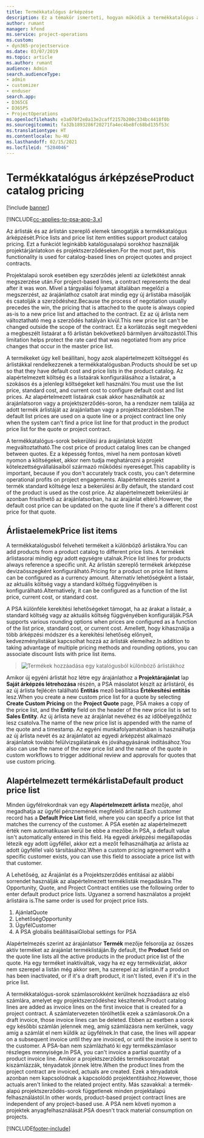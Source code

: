 ```yaml
---
title: Termékkatalógus árképzése
description: Ez a témakör ismerteti, hogyan működik a termékkatalógus árképzése a Dynamics 365 Project Service Automation (PSA) szolgáltatásban.
author: rumant
manager: kfend
ms.service: project-operations
ms.custom:
- dyn365-projectservice
ms.date: 03/07/2019
ms.topic: article
ms.author: rumant
audience: Admin
search.audienceType:
- admin
- customizer
- enduser
search.app:
- D365CE
- D365PS
- ProjectOperations
ms.openlocfilehash: e3a070f2e0a13e2caff2157b200c334bc4418f0b
ms.sourcegitcommit: fa32b1893286f20271fa4ec4be8fc68bd135f53c
ms.translationtype: HT
ms.contentlocale: hu-HU
ms.lasthandoff: 02/15/2021
ms.locfileid: "5284046"
---
```

# <a name="product-catalog-pricing"></a><span data-ttu-id="96b88-103">Termékkatalógus árképzése</span><span class="sxs-lookup"><span data-stu-id="96b88-103">Product catalog pricing</span></span> 

[!include [banner](../includes/psa-now-project-operations.md)]

[!INCLUDE[cc-applies-to-psa-app-3.x](../includes/cc-applies-to-psa-app-3x.md)]


<span data-ttu-id="96b88-104">Az árlisták és az árlistán szereplő elemek támogatják a termékkatalógus árképzését.</span><span class="sxs-lookup"><span data-stu-id="96b88-104">Price lists and price list item entities support product catalog pricing.</span></span> <span data-ttu-id="96b88-105">Ezt a funkciót leginkább katalógusalapú sorokhoz használják projektárjánlatokon és projektszerződéseken.</span><span class="sxs-lookup"><span data-stu-id="96b88-105">For the most part, this functionality is used for catalog-based lines on project quotes and project contracts.</span></span>

<span data-ttu-id="96b88-106">Projektalapú sorok esetében egy szerződés jelenti az üzletkötést annak megszerzése után.</span><span class="sxs-lookup"><span data-stu-id="96b88-106">For project-based lines, a contract represents the deal after it was won.</span></span> <span data-ttu-id="96b88-107">Mivel a tárgyalási folyamat általában megelőzi a megszerzést, az árajánlathoz csatolt árat mindig egy új árlistába másolják és csatolják a szerződéshez.</span><span class="sxs-lookup"><span data-stu-id="96b88-107">Because the process of negotiation usually precedes the win, the pricing that is attached to the quote is always copied as-is to a new price list and attached to the contract.</span></span> <span data-ttu-id="96b88-108">Ez az új árlista nem változtatható meg a szerződés hatályán kívül.</span><span class="sxs-lookup"><span data-stu-id="96b88-108">This new price list can't be changed outside the scope of the contract.</span></span> <span data-ttu-id="96b88-109">Ez a korlátozás segít megvédeni a megbeszélt listaárat a fő árlistán bekövetkező bármilyen árváltozástól.</span><span class="sxs-lookup"><span data-stu-id="96b88-109">This limitation helps protect the rate card that was negotiated from any price changes that occur in the master price list.</span></span>

<span data-ttu-id="96b88-110">A termékeket úgy kell beállítani, hogy azok alapértelmezett költséggel és árlistákkal rendelkezzenek a termékkatalógusban.</span><span class="sxs-lookup"><span data-stu-id="96b88-110">Products should be set up so that they have default cost and price lists in the product catalog.</span></span> <span data-ttu-id="96b88-111">Az alapértelmezett költség és a listaárak konfigurálásához a listaárat, a szokásos és a jelenlegi költségeket kell használni.</span><span class="sxs-lookup"><span data-stu-id="96b88-111">You must use the list price, standard cost, and current cost to configure default cost and list prices.</span></span> <span data-ttu-id="96b88-112">Az alapértelmezett listaárak csak akkor használhatók az árajánlatsoron vagy a projektszerződés-soron, ha a rendszer nem találja az adott termék árlistáját az árajánlatban vagy a projektszerződésben.</span><span class="sxs-lookup"><span data-stu-id="96b88-112">The default list prices are used on a quote line or a project contract line only when the system can't find a price list line for that product in the product price list for the quote or project contract.</span></span>

<span data-ttu-id="96b88-113">A termékkatalógus-sorok bekerülési ára árajánlatok között megváltoztatható.</span><span class="sxs-lookup"><span data-stu-id="96b88-113">The cost price of product catalog lines can be changed between quotes.</span></span> <span data-ttu-id="96b88-114">Ez a képesség fontos, mivel ha nem pontosan követi nyomon a költségeket, akkor nem tudja meghatározni a projekt kötelezettségvállalásaiból származó működési nyereséget.</span><span class="sxs-lookup"><span data-stu-id="96b88-114">This capability is important, because if you don't accurately track costs, you can't determine operational profits on project engagements.</span></span> <span data-ttu-id="96b88-115">Alapértelmezés szerint a termék standard költsége lesz a bekerülési ár.</span><span class="sxs-lookup"><span data-stu-id="96b88-115">By default, the standard cost of the product is used as the cost price.</span></span> <span data-ttu-id="96b88-116">Az alapértelmezett bekerülési ár azonban frissíthető az árajánlatsorban, ha az árajánlat eltérő.</span><span class="sxs-lookup"><span data-stu-id="96b88-116">However, the default cost price can be updated on the quote line if there's a different cost price for that quote.</span></span>

## <a name="price-list-items"></a><span data-ttu-id="96b88-117">Árlistaelemek</span><span class="sxs-lookup"><span data-stu-id="96b88-117">Price list items</span></span>

<span data-ttu-id="96b88-118">A termékkatalógusból felveheti termékeit a különböző árlistákra.</span><span class="sxs-lookup"><span data-stu-id="96b88-118">You can add products from a product catalog to different price lists.</span></span> <span data-ttu-id="96b88-119">A termékek árlistasorai mindig egy adott egységre utalnak.</span><span class="sxs-lookup"><span data-stu-id="96b88-119">Price list lines for products always reference a specific unit.</span></span> <span data-ttu-id="96b88-120">Az árlistán szereplő termékek árképzése devizaösszegként konfigurálható.</span><span class="sxs-lookup"><span data-stu-id="96b88-120">Pricing for a product on price list items can be configured as a currency amount.</span></span> <span data-ttu-id="96b88-121">Alternatív lehetőségként a listaár, az aktuális költség vagy a standard költség függvényében is konfigurálható.</span><span class="sxs-lookup"><span data-stu-id="96b88-121">Alternatively, it can be configured as a function of the list price, current cost, or standard cost.</span></span>

<span data-ttu-id="96b88-122">A PSA különféle kerekítési lehetőségeket támogat, ha az árakat a listaár, a standard költség vagy az aktuális költség függvényében konfigurálják.</span><span class="sxs-lookup"><span data-stu-id="96b88-122">PSA supports various rounding options when prices are configured as a function of the list price, standard cost, or current cost.</span></span> <span data-ttu-id="96b88-123">Amellett, hogy kihasználja a több árképzési módszer és a kerekítési lehetőség előnyeit, kedvezménylistákat kapcsolhat hozzá az árlisták elemeihez.</span><span class="sxs-lookup"><span data-stu-id="96b88-123">In addition to taking advantage of multiple pricing methods and rounding options, you can associate discount lists with price list items.</span></span> 

> ![Termékek hozzáadása egy katalógusból különböző árlistákhoz](media/basic-guide-16.png)

<span data-ttu-id="96b88-125">Amikor új egyéni árlistát hoz létre egy árajánlathoz a **Projektárajánlat** lap **Saját árképzés létrehozása** részén, a PSA másolatot készít az árlistáról, és az új árlista fejlécén található **Entitás** mező beállítása **Értékesítési entitás** lesz.</span><span class="sxs-lookup"><span data-stu-id="96b88-125">When you create a new custom price list for a quote by selecting **Create Custom Pricing** on the **Project Quote** page, PSA makes a copy of the price list, and the **Entity** field on the header of the new price list is set to **Sales Entity**.</span></span> <span data-ttu-id="96b88-126">Az új árlista neve az árajánlat nevéhez és az időbélyegzőhöz lesz csatolva.</span><span class="sxs-lookup"><span data-stu-id="96b88-126">The name of the new price list is appended with the name of the quote and a timestamp.</span></span> <span data-ttu-id="96b88-127">Az egyéni munkafolyamatokban is használhatja az új árlista nevét és az árajánlatot az egyedi árképzést alkalmazó árajánlatok további felülvizsgálatának és jóváhagyásának indításához.</span><span class="sxs-lookup"><span data-stu-id="96b88-127">You also can use the name of the new price list and the name of the quote in custom workflows to trigger additional review and approvals for quotes that use custom pricing.</span></span>

 
## <a name="default-product-price-list"></a><span data-ttu-id="96b88-128">Alapértelmezett termékárlista</span><span class="sxs-lookup"><span data-stu-id="96b88-128">Default product price list</span></span>
<span data-ttu-id="96b88-129">Minden ügyfélrekordnak van egy **Alapértelmezett árlista** mezője, ahol megadhatja az ügyfél pénznemének megfelelő árlistát.</span><span class="sxs-lookup"><span data-stu-id="96b88-129">Each customer record has a **Default Price List** field, where you can specify a price list that matches the currency of the customer.</span></span> <span data-ttu-id="96b88-130">A PSA esetén az alapértelmezett érték nem automatikusan kerül be ebbe a mezőbe.</span><span class="sxs-lookup"><span data-stu-id="96b88-130">In PSA, a default value isn't automatically entered in this field.</span></span> <span data-ttu-id="96b88-131">Ha egyedi árképzési megállapodás létezik egy adott ügyféllel, akkor ezt a mezőt felhasználhatja az árlista az adott ügyféllel való társításához.</span><span class="sxs-lookup"><span data-stu-id="96b88-131">When a custom pricing agreement with a specific customer exists, you can use this field to associate a price list with that customer.</span></span>

<span data-ttu-id="96b88-132">A Lehetőség, az Árajánlat és a Projektszerződés entitásai az alábbi sorrendet használják az alapértelmezett terméklisták megadására.</span><span class="sxs-lookup"><span data-stu-id="96b88-132">The Opportunity, Quote, and Project Contract entities use the following order to enter default product price lists.</span></span> <span data-ttu-id="96b88-133">Ugyanez a sorrend használatos a projekt árlistáira is.</span><span class="sxs-lookup"><span data-stu-id="96b88-133">The same order is used for project price lists.</span></span>

1.  <span data-ttu-id="96b88-134">Ajánlat</span><span class="sxs-lookup"><span data-stu-id="96b88-134">Quote</span></span>
2.  <span data-ttu-id="96b88-135">Lehetőség</span><span class="sxs-lookup"><span data-stu-id="96b88-135">Opportunity</span></span>
3.  <span data-ttu-id="96b88-136">Ügyfél</span><span class="sxs-lookup"><span data-stu-id="96b88-136">Customer</span></span>
4.  <span data-ttu-id="96b88-137">A PSA globális beállításai</span><span class="sxs-lookup"><span data-stu-id="96b88-137">Global settings for PSA</span></span>

<span data-ttu-id="96b88-138">Alapértelmezés szerint az árajánlatsor **Termék** mezője felsorolja az összes aktív terméket az árajánlat terméklistáján.</span><span class="sxs-lookup"><span data-stu-id="96b88-138">By default, the **Product** field on the quote line lists all the active products in the product price list of the quote.</span></span> <span data-ttu-id="96b88-139">Ha egy terméket inaktiváltak, vagy ha ez egy termékvázlat, akkor nem szerepel a listán még akkor sem, ha szerepel az árlistán.</span><span class="sxs-lookup"><span data-stu-id="96b88-139">If a product has been inactivated, or if it's a draft product, it isn't listed, even if it's in the price list.</span></span> 

<span data-ttu-id="96b88-140">A termékkatalógus-sorok számlasorokként kerülnek hozzáadásra az első számlára, amelyet egy projektszerződéshez készítenek.</span><span class="sxs-lookup"><span data-stu-id="96b88-140">Product catalog lines are added as invoice lines on the first invoice that is created for a project contract.</span></span> <span data-ttu-id="96b88-141">A számlatervezeten törölhetők ezek a számlasorok.</span><span class="sxs-lookup"><span data-stu-id="96b88-141">On a draft invoice, those invoice lines can be deleted.</span></span> <span data-ttu-id="96b88-142">Ebben az esetben a sorok egy későbbi számlán jelennek meg, amíg számlázásra nem kerülnek, vagy amíg a számlát el nem küldik az ügyfélnek.</span><span class="sxs-lookup"><span data-stu-id="96b88-142">In that case, the lines will appear on a subsequent invoice until they are invoiced, or until the invoice is sent to the customer.</span></span> <span data-ttu-id="96b88-143">A PSA-ban nem számlázható ki egy termékszámlasor részleges mennyisége.</span><span class="sxs-lookup"><span data-stu-id="96b88-143">In PSA, you can't invoice a partial quantity of a product invoice line.</span></span> <span data-ttu-id="96b88-144">Amikor a projektszerződés terméksorozatait kiszámlázzák, tényadatok jönnek létre.</span><span class="sxs-lookup"><span data-stu-id="96b88-144">When the product lines from the project contract are invoiced, actuals are created.</span></span> <span data-ttu-id="96b88-145">Ezek a tényadatok azonban nem kapcsolódnak a kapcsolódó projektentitáshoz.</span><span class="sxs-lookup"><span data-stu-id="96b88-145">However, those actuals aren't linked to the related project entity.</span></span> <span data-ttu-id="96b88-146">Más szavakkal: a termék-alapú projektszerződés-sorok függetlenek minden projektalapú felhasználástól.</span><span class="sxs-lookup"><span data-stu-id="96b88-146">In other words, product-based project contract lines are independent of any project-based use.</span></span> <span data-ttu-id="96b88-147">A PSA nem követi nyomon a projektek anyagfelhasználását.</span><span class="sxs-lookup"><span data-stu-id="96b88-147">PSA doesn't track material consumption on projects.</span></span>


[!INCLUDE[footer-include](../includes/footer-banner.md)]